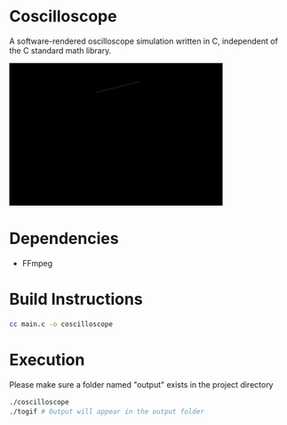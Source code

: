 # Coscilloscope
A software-rendered oscilloscope simulation written in C, independent of the C standard math library.

![](assets/stop.gif)

# Dependencies
- FFmpeg

# Build Instructions
```sh
cc main.c -o coscilloscope
```

# Execution
Please make sure a folder named "output" exists in the project directory

```sh
./coscilloscope
./togif # Output will appear in the output folder
```